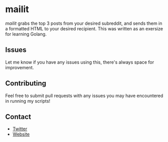 # mailit

*mailit* grabs the top 3 posts from your desired subreddit, and sends them in a formatted HTML to your desired recipient. This was written as an exersize for learning Golang.

## Issues

Let me know if you have any issues using this, there's always space for improvement.

## Contributing

Feel free to submit pull requests with any issues you may have encountered in
running my scripts!

## Contact

* [Twitter](https://twitter.com/tseknet)
* [Website](https://TsekNet.com)
